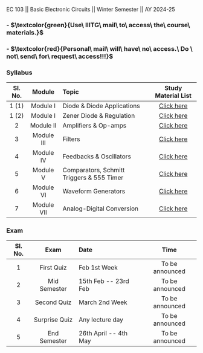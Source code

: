 EC 103 || Basic Electronic Circuits || Winter Semester || AY 2024-25

### - $\textcolor{green}{Use\ IIITG\ mail\ to\ access\ the\ course\ materials.\}$

### - $\textcolor{red}{Personal\ mail\ will\ have\ no\ access.\ Do \ not\ send\ for\ request\ access\!!!\}$

### Syllabus
| Sl. No. | Module | Topic  | Study Material List|                                                                                              
|:---:|:--:|:--|:--------------------------:|
| 1 (1)     | Module I      |Diode & Diode Applications | [Click here](https://drive.google.com/file/d/1nXrVjdfMyZQGvHNL_-6iKvVXOPEZ_Wt6/view?usp=drive_link)| 
| 1 (2)   | Module I      |Zener Diode & Regulation| [Click here](https://drive.google.com/file/d/1r5ZVA7gSLzGQjyOI37WsKqLfTt6-KFM8/view?usp=drive_link)|   
| 2       | Module II     |Amplifiers & Op-amps| [Click here](https://drive.google.com/file/d/1YN0sDp4b2JxyMx88DVXiAHH0BE7zBJc2/view?usp=drive_link)| 
| 3       | Module III    |Filters| [Click here](https://drive.google.com/file/d/1gSWUr99PujgpJ81hZ8fA8jbgHngy7CkZ/view?usp=drive_link)|
| 4       | Module IV     |Feedbacks & Oscillators | [Click here](https://drive.google.com/file/d/1iYshOm-bmEK0umz-KAZatn5gBDdp15NP/view?usp=drive_link)|
| 5       | Module V      |Comparators, Schmitt Triggers & 555 Timer | [Click here](https://drive.google.com/file/d/1jdUDvC9W0tQAbnXML02yu7IbwuGdYw5C/view?usp=drive_link)|
| 6       | Module VI     |Waveform Generators | [Click here](https://drive.google.com/file/d/17BUJcNpx--W1GZMEE2fe4goxwQVGND_B/view?usp=drive_link)|
| 7       | Module VII    |Analog-Digital Conversion | [Click here](https://drive.google.com/file/d/1rNZG7YNIVllkvws8g3PKkGHF2JPEzd0v/view?usp=drive_link)|


### Exam
| Sl. No. | Exam | Date| Time| 
|:---:|:--:|:--|:--------------------------:|
| 1   | First Quiz       |Feb 1st Week |To be announced| 
| 2   | Mid Semester     |15th Feb -- 23rd Feb |To be announced| 
| 3   | Second Quiz      |March 2nd Week |To be announced| 
| 4   | Surprise Quiz    |Any lecture day |To be announced| 
| 5   | End Semester    |26th April -- 4th May |To be announced| 

